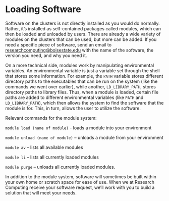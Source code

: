 # Loading Software
Software on the clusters is not directly installed as you would do normally. 
Rather, it’s installed as self-contained packages called modules, which can then be loaded and unloaded by users. 
There are already a wide variety of modules on the clusters that can be used, but more can be added. 
If you need a specific piece of software, send an email to researchcomputing@boisestate.edu with the name of the software, the version you need, and why you need it.

On a more technical side, modules work by manipulating environmental variables. 
An environmental variable is just a variable set through the shell that stores some information. 
For example, the `PATH` variable stores different directory paths to the executables that can be run on the system (like the commands we went over earlier), while another, `LD_LIBRARY_PATH`, stores directory paths to library files. 
Thus, when a module is loaded, certain file paths are added to different environmental variables (like `PATH` and `LD_LIBRARY_PATH`), which then allows the system to find the software that the module is for. 
This, in turn, allows the user to utilize the software.

Relevant commands for the module system:

`module load (name of module)` - loads a module into your environment

`module unload (name of module)` – unloads a module from your environment

`module av` – lists all available modules

`module li` – lists all currently loaded modules

`module purge` – unloads all currently loaded modules.

In addition to the module system, software will sometimes be built within your own home or scratch space for ease of use. 
When we at Research Computing receive your software request, we’ll work with you to build a solution that will meet your needs.
